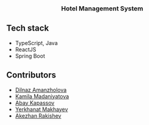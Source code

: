 <h3 align="center">Hotel Management System</h3>

## Tech stack
* TypeScript, Java
* ReactJS
* Spring Boot

## Contributors
* [Dilnaz Amanzholova](https://github.com/dilnazanlid)
* [Kamila Madaniyatova](https://github.com/kammnd)
* [Abay Kapassov](https://github.com/kappassov)
* [Yerkhanat Makhayev](https://github.com/Makhayev)
* [Akezhan Rakishev](https://github.com/Akezh)
